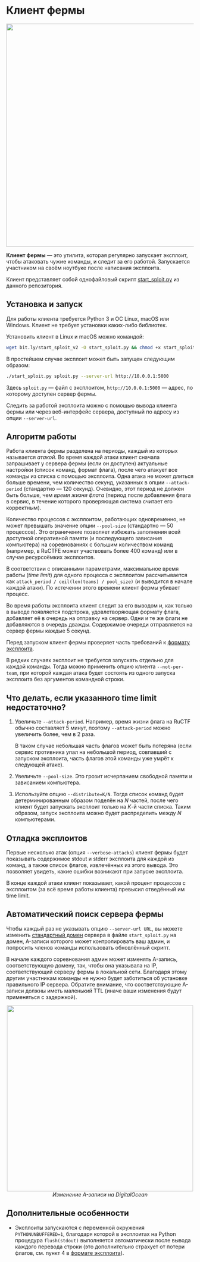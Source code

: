 Клиент фермы
============

<p align="center">
    <img src="https://github.com/borzunov/DestructiveFarm/blob/master/docs/images/farm_client_screenshot.png" width="600">
</p>

**Клиент фермы** &mdash; это утилита, которая регулярно запускает эксплоит, чтобы атаковать чужие команды, и следит за его работой. Запускается участником на своём ноутбуке после написания эксплоита.

Клиент представляет собой однофайловый скрипт [start_sploit.py](../client/start_sploit.py) из данного репозитория.

## Установка и запуск

Для работы клиента требуется Python 3 и ОС Linux, macOS или Windows. Клиент не требует установки каких-либо библиотек.

Установить клиент в Linux и macOS можно командой:

```bash
wget bit.ly/start_sploit_v2 -O start_sploit.py && chmod +x start_sploit.py
```

В простейшем случае эксплоит может быть запущен следующим образом:

```bash
./start_sploit.py sploit.py --server-url http://10.0.0.1:5000
```

Здесь `sploit.py` &mdash; файл с эксплоитом, `http://10.0.0.1:5000` &mdash; адрес, по которому доступен сервер фермы.

Следить за работой эксплоита можно с помощью вывода клиента фермы или через веб-интерфейс сервера, доступный по адресу из опции `--server-url`.

## Алгоритм работы

Работа клиента фермы разделена на периоды, каждый из которых называется *атакой*. Во время каждой атаки клиент сначала запрашивает у сервера фермы (если он доступен) актуальные настройки (список команд, формат флага), после чего атакует все команды из списка с помощью эксплоита. Одна атака не может длиться больше времени, чем количество секунд, указанных в опции `--attack-period` (стандартно &mdash; 120 секунд). Очевидно, этот период не должен быть больше, чем *время жизни флага* (период после добавления флага в сервис, в течение которого проверяющая система считает его корректным).

Количество процессов с эксплоитом, работающих одновременно, не может превышать значение опции `--pool-size` (стандартно &mdash; 50 процессов). Это ограничение позволяет избежать заполнения всей доступной оперативной памяти (и последующего зависания компьютера) на соревнованиях с большим количеством команд (например, в RuCTFE может участвовать более 400 команд) или в случае ресурсоёмких эксплоитов.

В соответствии с описанными параметрами, максимальное время работы (*time limit*) для одного процесса с эксплоитом рассчитывается как `attack_period / ceil(len(teams) / pool_size)` (и выводится в начале каждой атаки). По истечении этого времени клиент фермы убивает процесс.

Во время работы эксплоита клиент следит за его выводом и, как только в выводе появляется подстрока, удовлетворяющая формату флага, добавляет её в очередь на отправку на сервер. Одни и те же флаги не добавляются в очередь дважды. Содержимое очереди отправляется на сервер фермы каждые 5 секунд.

Перед запуском клиент фермы проверяет часть требований к [формату эксплоита](exploit_format.md).

В редких случаях эксплоит не требуется запускать отдельно для каждой команды. Тогда можно применить опцию клиента `--not-per-team`, при которой каждая атака будет состоять из одного запуска эксплоита без аргументов командной строки.

## Что делать, если указанного time limit недостаточно?

1. Увеличьте `--attack-period`. Например, время жизни флага на RuCTF обычно составляет 5 минут, поэтому `--attack-period` можно увеличить более, чем в 2 раза.

    В таком случае небольшая часть флагов может быть потеряна (если сервис противника упал на небольшой период, совпавший с запуском эксплоита, часть флагов этой команды уже умрёт к следующей атаке).

2. Увеличьте `--pool-size`. Это грозит исчерпанием свободной памяти и зависанием компьютера.

3. Используйте опцию `--distribute=K/N`. Тогда список команд будет детерминированным образом поделён на *N* частей, после чего клиент будет запускать эксплоит только на *K*-й части списка. Таким образом, запуск эксплоита можно будет распределить между *N* компьютерами.

## Отладка эксплоитов

Первые несколько атак (опция `--verbose-attacks`) клиент фермы будет показывать содержимое stdout и stderr эксплоита для каждой из команд, а также список флагов, извлечённых из этого вывода. Это позволяет увидеть, какие ошибки возникают при запуске эксплоита.

В конце каждой атаки клиент показывает, какой процент процессов с эксплоитом (за всё время работы клиента) превысил отведённый им time limit.

## Автоматический поиск сервера фермы

Чтобы каждый раз не указывать опцию `--server-url URL`, вы можете изменить [стандартный домен](../client/start_sploit.py#L82) сервера в файле `start_sploit.py` на домен, A-записи которого может контролировать ваш админ, и попросить членов команды использовать обновлённый скрипт.

В начале каждого соревнования админ может изменять A-запись, соответствующую домену, так, чтобы она указывала на IP, соответствующий серверу фермы в локальной сети. Благодаря этому другим участникам команды не нужно будет заботиться об установке правильного IP сервера. Обратите внимание, что соответствующие A-записи должны иметь маленький TTL (иначе ваши изменения будут применяться с задержкой).

<p align="center">
    <img src="https://github.com/borzunov/DestructiveFarm/blob/master/docs/images/changing_dns_record.png" width="500"><br>
    <i>Изменение A-записи на DigitalOcean</i>
</p>

## Дополнительные особенности

- Эксплоиты запускаются с переменной окружения `PYTHONUNBUFFERED=1`, благодаря которой в эксплоитах на Python процедура `flush(stdout)` выполняется автоматически после вывода каждого перевода строки (это дополнительно страхует от потери флагов, см. пункт 4 в [формате эксплоита](exploit_format.md)).

